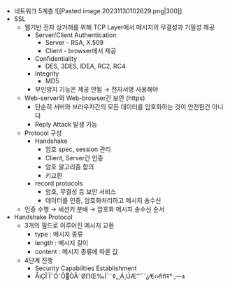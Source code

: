 - 네트워크 5계층 ![[Pasted image 20231130102629.png|300]]
- SSL
	- 웹기반 전자 상거래를 위해 TCP Layer에서 메시지의 무결성과 기밀성 제공
		- Server/Client Authentication
			- Server - RSA, X.509
			- Client - browser에서 제공
		- Confidentiality
			- DES, 3DES, IDEA, RC2, RC4
		- Integrity 
			- MD5
		- 부인방지 기능은 제공 안됨 → 전자서명 사용해야
	- Web-server와 Web-browser간 보안 (https)
		- 단순히 서버와 브라우저간의 모든 데이터를 암호화하는 것이 안전한건 아니다
		- Reply Attack 발생 가능
	- Protocol 구성
		- Handshake
			- 암호 spec, session 관리
			- Client, Server간 인증
			- 암호 알고리즘 합의
			- 키교환
		- record protocols
			- 암호, 무결성 등 보안 서비스
			- 데이터를 인증, 암호화처리하고 메시지 송수신
	- 인증 수행 → 세션키 분배 → 암호화 메시지 송수신 순서
- Handshake Protocol 
	- 3개의 필드로 이루어진 메시지 교환
		- type : 메시지 종류
		- length : 메시지 길이
		- content : 메시지 종류에 따른 값
	- 4단계 진행
		- Security Capabilities Establishment 
		- ÅıÇÎ´Ï˝ÓˆÔÒÂ˜Ø∏Œ‰Íˇ¨◊„˛Á¸ÚÆ”’¯˘¿⁄€‹›ﬁﬂ‡°·‚—±
